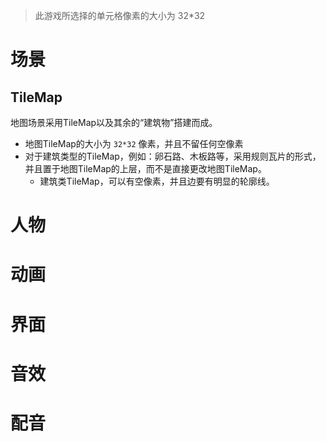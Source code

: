 

> 此游戏所选择的单元格像素的大小为 32*32

# 场景

## TileMap

地图场景采用TileMap以及其余的“建筑物”搭建而成。

- 地图TileMap的大小为 `32*32` 像素，并且不留任何空像素
- 对于建筑类型的TileMap，例如：卵石路、木板路等，采用规则瓦片的形式，并且置于地图TileMap的上层，而不是直接更改地图TileMap。
	- 建筑类TileMap，可以有空像素，并且边要有明显的轮廓线。

# 人物



# 动画

# 界面

# 音效

# 配音

# 